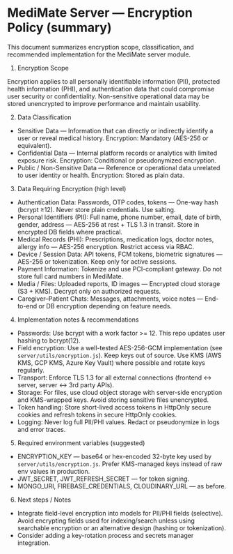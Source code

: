 # MediMate Server — Encryption Policy (summary)

This document summarizes encryption scope, classification, and recommended implementation for the MediMate server module.

1. Encryption Scope

Encryption applies to all personally identifiable information (PII), protected health information (PHI), and authentication data that could compromise user security or confidentiality. Non-sensitive operational data may be stored unencrypted to improve performance and maintain usability.

2. Data Classification

- Sensitive Data — Information that can directly or indirectly identify a user or reveal medical history. Encryption: Mandatory (AES-256 or equivalent).
- Confidential Data — Internal platform records or analytics with limited exposure risk. Encryption: Conditional or pseudonymized encryption.
- Public / Non-Sensitive Data — Reference or operational data unrelated to user identity or health. Encryption: Stored as plain data.

3. Data Requiring Encryption (high level)

- Authentication Data: Passwords, OTP codes, tokens — One-way hash (bcrypt ≥12). Never store plain credentials. Use salting.
- Personal Identifiers (PII): Full name, phone number, email, date of birth, gender, address — AES-256 at rest + TLS 1.3 in transit. Store in encrypted DB fields where practical.
- Medical Records (PHI): Prescriptions, medication logs, doctor notes, allergy info — AES-256 encryption. Restrict access via RBAC.
- Device / Session Data: API tokens, FCM tokens, biometric signatures — AES-256 or tokenization. Keep only for active sessions.
- Payment Information: Tokenize and use PCI-compliant gateway. Do not store full card numbers in MediMate.
- Media / Files: Uploaded reports, ID images — Encrypted cloud storage (S3 + KMS). Decrypt only on authorized requests.
- Caregiver–Patient Chats: Messages, attachments, voice notes — End-to-end or DB encryption depending on feature needs.

4. Implementation notes & recommendations

- Passwords: Use bcrypt with a work factor >= 12. This repo updates user hashing to bcrypt(12).
- Field encryption: Use a well-tested AES-256-GCM implementation (see `server/utils/encryption.js`). Keep keys out of source. Use KMS (AWS KMS, GCP KMS, Azure Key Vault) where possible and rotate keys regularly.
- Transport: Enforce TLS 1.3 for all external connections (frontend ↔ server, server ↔ 3rd party APIs).
- Storage: For files, use cloud object storage with server-side encryption and KMS-wrapped keys. Avoid storing sensitive files unencrypted.
- Token handling: Store short-lived access tokens in HttpOnly secure cookies and refresh tokens in secure HttpOnly cookies.
- Logging: Never log full PII/PHI values. Redact or pseudonymize in logs and error traces.

5. Required environment variables (suggested)

- ENCRYPTION_KEY — base64 or hex-encoded 32-byte key used by `server/utils/encryption.js`. Prefer KMS-managed keys instead of raw env values in production.
- JWT_SECRET, JWT_REFRESH_SECRET — for token signing.
- MONGO_URI, FIREBASE_CREDENTIALS, CLOUDINARY_URL — as before.

6. Next steps / Notes

- Integrate field-level encryption into models for PII/PHI fields (selective). Avoid encrypting fields used for indexing/search unless using searchable encryption or an alternative design (hashing or tokenization).
- Consider adding a key-rotation process and secrets manager integration.

